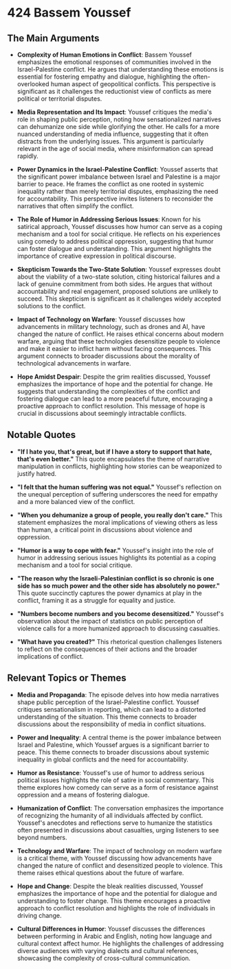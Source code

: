 # 424 Bassem Youssef

## The Main Arguments

- **Complexity of Human Emotions in Conflict**: Bassem Youssef emphasizes the emotional responses of communities involved in the Israel-Palestine conflict. He argues that understanding these emotions is essential for fostering empathy and dialogue, highlighting the often-overlooked human aspect of geopolitical conflicts. This perspective is significant as it challenges the reductionist view of conflicts as mere political or territorial disputes.

- **Media Representation and Its Impact**: Youssef critiques the media's role in shaping public perception, noting how sensationalized narratives can dehumanize one side while glorifying the other. He calls for a more nuanced understanding of media influence, suggesting that it often distracts from the underlying issues. This argument is particularly relevant in the age of social media, where misinformation can spread rapidly.

- **Power Dynamics in the Israel-Palestine Conflict**: Youssef asserts that the significant power imbalance between Israel and Palestine is a major barrier to peace. He frames the conflict as one rooted in systemic inequality rather than merely territorial disputes, emphasizing the need for accountability. This perspective invites listeners to reconsider the narratives that often simplify the conflict.

- **The Role of Humor in Addressing Serious Issues**: Known for his satirical approach, Youssef discusses how humor can serve as a coping mechanism and a tool for social critique. He reflects on his experiences using comedy to address political oppression, suggesting that humor can foster dialogue and understanding. This argument highlights the importance of creative expression in political discourse.

- **Skepticism Towards the Two-State Solution**: Youssef expresses doubt about the viability of a two-state solution, citing historical failures and a lack of genuine commitment from both sides. He argues that without accountability and real engagement, proposed solutions are unlikely to succeed. This skepticism is significant as it challenges widely accepted solutions to the conflict.

- **Impact of Technology on Warfare**: Youssef discusses how advancements in military technology, such as drones and AI, have changed the nature of conflict. He raises ethical concerns about modern warfare, arguing that these technologies desensitize people to violence and make it easier to inflict harm without facing consequences. This argument connects to broader discussions about the morality of technological advancements in warfare.

- **Hope Amidst Despair**: Despite the grim realities discussed, Youssef emphasizes the importance of hope and the potential for change. He suggests that understanding the complexities of the conflict and fostering dialogue can lead to a more peaceful future, encouraging a proactive approach to conflict resolution. This message of hope is crucial in discussions about seemingly intractable conflicts.

## Notable Quotes

- **"If I hate you, that's great, but if I have a story to support that hate, that's even better."**
  This quote encapsulates the theme of narrative manipulation in conflicts, highlighting how stories can be weaponized to justify hatred.

- **"I felt that the human suffering was not equal."**
  Youssef's reflection on the unequal perception of suffering underscores the need for empathy and a more balanced view of the conflict.

- **"When you dehumanize a group of people, you really don't care."**
  This statement emphasizes the moral implications of viewing others as less than human, a critical point in discussions about violence and oppression.

- **"Humor is a way to cope with fear."**
  Youssef's insight into the role of humor in addressing serious issues highlights its potential as a coping mechanism and a tool for social critique.

- **"The reason why the Israeli-Palestinian conflict is so chronic is one side has so much power and the other side has absolutely no power."**
  This quote succinctly captures the power dynamics at play in the conflict, framing it as a struggle for equality and justice.

- **"Numbers become numbers and you become desensitized."**
  Youssef's observation about the impact of statistics on public perception of violence calls for a more humanized approach to discussing casualties.

- **"What have you created?"**
  This rhetorical question challenges listeners to reflect on the consequences of their actions and the broader implications of conflict.

## Relevant Topics or Themes

- **Media and Propaganda**: The episode delves into how media narratives shape public perception of the Israel-Palestine conflict. Youssef critiques sensationalism in reporting, which can lead to a distorted understanding of the situation. This theme connects to broader discussions about the responsibility of media in conflict situations.

- **Power and Inequality**: A central theme is the power imbalance between Israel and Palestine, which Youssef argues is a significant barrier to peace. This theme connects to broader discussions about systemic inequality in global conflicts and the need for accountability.

- **Humor as Resistance**: Youssef's use of humor to address serious political issues highlights the role of satire in social commentary. This theme explores how comedy can serve as a form of resistance against oppression and a means of fostering dialogue.

- **Humanization of Conflict**: The conversation emphasizes the importance of recognizing the humanity of all individuals affected by conflict. Youssef's anecdotes and reflections serve to humanize the statistics often presented in discussions about casualties, urging listeners to see beyond numbers.

- **Technology and Warfare**: The impact of technology on modern warfare is a critical theme, with Youssef discussing how advancements have changed the nature of conflict and desensitized people to violence. This theme raises ethical questions about the future of warfare.

- **Hope and Change**: Despite the bleak realities discussed, Youssef emphasizes the importance of hope and the potential for dialogue and understanding to foster change. This theme encourages a proactive approach to conflict resolution and highlights the role of individuals in driving change.

- **Cultural Differences in Humor**: Youssef discusses the differences between performing in Arabic and English, noting how language and cultural context affect humor. He highlights the challenges of addressing diverse audiences with varying dialects and cultural references, showcasing the complexity of cross-cultural communication.

